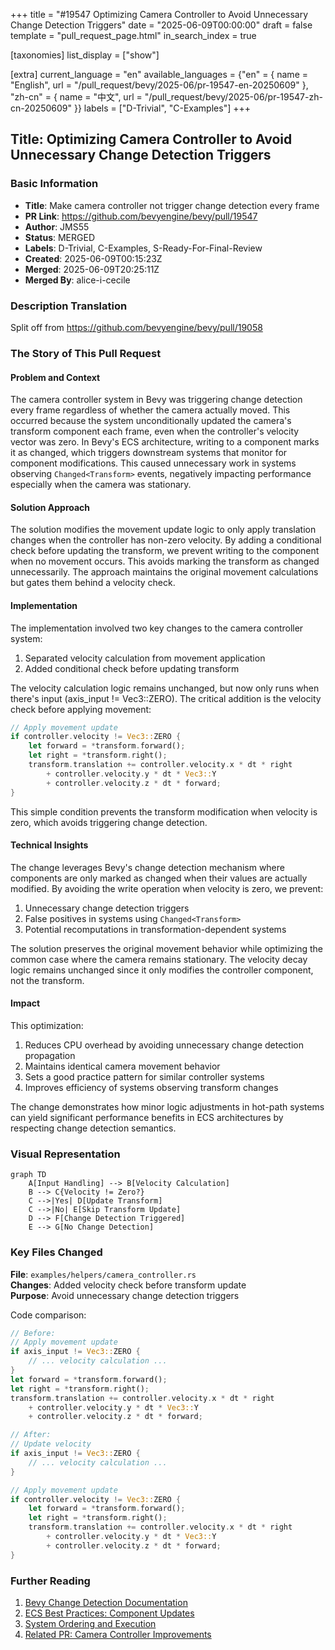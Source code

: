 +++
title = "#19547 Optimizing Camera Controller to Avoid Unnecessary Change Detection Triggers"
date = "2025-06-09T00:00:00"
draft = false
template = "pull_request_page.html"
in_search_index = true

[taxonomies]
list_display = ["show"]

[extra]
current_language = "en"
available_languages = {"en" = { name = "English", url = "/pull_request/bevy/2025-06/pr-19547-en-20250609" }, "zh-cn" = { name = "中文", url = "/pull_request/bevy/2025-06/pr-19547-zh-cn-20250609" }}
labels = ["D-Trivial", "C-Examples"]
+++

## Title: Optimizing Camera Controller to Avoid Unnecessary Change Detection Triggers

### Basic Information
- **Title**: Make camera controller not trigger change detection every frame
- **PR Link**: https://github.com/bevyengine/bevy/pull/19547
- **Author**: JMS55
- **Status**: MERGED
- **Labels**: D-Trivial, C-Examples, S-Ready-For-Final-Review
- **Created**: 2025-06-09T00:15:23Z
- **Merged**: 2025-06-09T20:25:11Z
- **Merged By**: alice-i-cecile

### Description Translation
Split off from https://github.com/bevyengine/bevy/pull/19058

### The Story of This Pull Request

#### Problem and Context
The camera controller system in Bevy was triggering change detection every frame regardless of whether the camera actually moved. This occurred because the system unconditionally updated the camera's transform component each frame, even when the controller's velocity vector was zero. In Bevy's ECS architecture, writing to a component marks it as changed, which triggers downstream systems that monitor for component modifications. This caused unnecessary work in systems observing `Changed<Transform>` events, negatively impacting performance especially when the camera was stationary.

#### Solution Approach
The solution modifies the movement update logic to only apply translation changes when the controller has non-zero velocity. By adding a conditional check before updating the transform, we prevent writing to the component when no movement occurs. This avoids marking the transform as changed unnecessarily. The approach maintains the original movement calculations but gates them behind a velocity check.

#### Implementation
The implementation involved two key changes to the camera controller system:
1. Separated velocity calculation from movement application
2. Added conditional check before updating transform

The velocity calculation logic remains unchanged, but now only runs when there's input (axis_input != Vec3::ZERO). The critical addition is the velocity check before applying movement:

```rust
// Apply movement update
if controller.velocity != Vec3::ZERO {
    let forward = *transform.forward();
    let right = *transform.right();
    transform.translation += controller.velocity.x * dt * right
        + controller.velocity.y * dt * Vec3::Y
        + controller.velocity.z * dt * forward;
}
```

This simple condition prevents the transform modification when velocity is zero, which avoids triggering change detection.

#### Technical Insights
The change leverages Bevy's change detection mechanism where components are only marked as changed when their values are actually modified. By avoiding the write operation when velocity is zero, we prevent:
1. Unnecessary change detection triggers
2. False positives in systems using `Changed<Transform>`
3. Potential recomputations in transformation-dependent systems

The solution preserves the original movement behavior while optimizing the common case where the camera remains stationary. The velocity decay logic remains unchanged since it only modifies the controller component, not the transform.

#### Impact
This optimization:
1. Reduces CPU overhead by avoiding unnecessary change detection propagation
2. Maintains identical camera movement behavior
3. Sets a good practice pattern for similar controller systems
4. Improves efficiency of systems observing transform changes

The change demonstrates how minor logic adjustments in hot-path systems can yield significant performance benefits in ECS architectures by respecting change detection semantics.

### Visual Representation
```mermaid
graph TD
    A[Input Handling] --> B[Velocity Calculation]
    B --> C{Velocity != Zero?}
    C -->|Yes| D[Update Transform]
    C -->|No| E[Skip Transform Update]
    D --> F[Change Detection Triggered]
    E --> G[No Change Detection]
```

### Key Files Changed

**File**: `examples/helpers/camera_controller.rs`  
**Changes**: Added velocity check before transform update  
**Purpose**: Avoid unnecessary change detection triggers  

Code comparison:
```rust
// Before:
// Apply movement update
if axis_input != Vec3::ZERO {
    // ... velocity calculation ...
}
let forward = *transform.forward();
let right = *transform.right();
transform.translation += controller.velocity.x * dt * right
    + controller.velocity.y * dt * Vec3::Y
    + controller.velocity.z * dt * forward;

// After:
// Update velocity
if axis_input != Vec3::ZERO {
    // ... velocity calculation ...
}

// Apply movement update
if controller.velocity != Vec3::ZERO {
    let forward = *transform.forward();
    let right = *transform.right();
    transform.translation += controller.velocity.x * dt * right
        + controller.velocity.y * dt * Vec3::Y
        + controller.velocity.z * dt * forward;
}
```

### Further Reading
1. [Bevy Change Detection Documentation](https://bevyengine.org/learn/book/change-detection/)
2. [ECS Best Practices: Component Updates](https://github.com/bevyengine/bevy/discussions/1943)
3. [System Ordering and Execution](https://bevyengine.org/learn/book/ecs-system-order/)
4. [Related PR: Camera Controller Improvements](https://github.com/bevyengine/bevy/pull/19058)